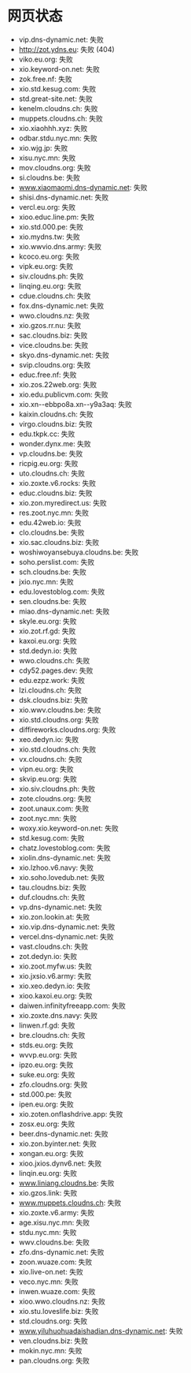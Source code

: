 # 网页状态
- vip.dns-dynamic.net: 失败
- http://zot.ydns.eu: 失败 (404)
- viko.eu.org: 失败
- xio.keyword-on.net: 失败
- zok.free.nf: 失败
- xio.std.kesug.com: 失败
- std.great-site.net: 失败
- kenelm.cloudns.ch: 失败
- muppets.cloudns.ch: 失败
- xio.xiaohhh.xyz: 失败
- odbar.stdu.nyc.mn: 失败
- xio.wjg.jp: 失败
- xisu.nyc.mn: 失败
- mov.cloudns.org: 失败
- si.cloudns.be: 失败
- www.xiaomaomi.dns-dynamic.net: 失败
- shisi.dns-dynamic.net: 失败
- vercl.eu.org: 失败
- xioo.educ.line.pm: 失败
- xio.std.000.pe: 失败
- xio.mydns.tw: 失败
- xio.wwvio.dns.army: 失败
- kcoco.eu.org: 失败
- vipk.eu.org: 失败
- siv.cloudns.ph: 失败
- linqing.eu.org: 失败
- cdue.cloudns.ch: 失败
- fox.dns-dynamic.net: 失败
- wwo.cloudns.nz: 失败
- xio.gzos.rr.nu: 失败
- sac.cloudns.biz: 失败
- vice.cloudns.be: 失败
- skyo.dns-dynamic.net: 失败
- svip.cloudns.org: 失败
- educ.free.nf: 失败
- xio.zos.22web.org: 失败
- xio.edu.publicvm.com: 失败
- xio.xn--ebbpo8a.xn--y9a3aq: 失败
- kaixin.cloudns.ch: 失败
- virgo.cloudns.biz: 失败
- edu.tkpk.cc: 失败
- wonder.dynx.me: 失败
- vp.cloudns.be: 失败
- ricpig.eu.org: 失败
- uto.cloudns.ch: 失败
- xio.zoxte.v6.rocks: 失败
- educ.cloudns.biz: 失败
- xio.zon.myredirect.us: 失败
- res.zoot.nyc.mn: 失败
- edu.42web.io: 失败
- clo.cloudns.be: 失败
- xio.sac.cloudns.biz: 失败
- woshiwoyansebuya.cloudns.be: 失败
- soho.perslist.com: 失败
- sch.cloudns.be: 失败
- jxio.nyc.mn: 失败
- edu.lovestoblog.com: 失败
- sen.cloudns.be: 失败
- miao.dns-dynamic.net: 失败
- skyle.eu.org: 失败
- xio.zot.rf.gd: 失败
- kaxoi.eu.org: 失败
- std.dedyn.io: 失败
- wwo.cloudns.ch: 失败
- cdy52.pages.dev: 失败
- edu.ezpz.work: 失败
- lzi.cloudns.ch: 失败
- dsk.cloudns.biz: 失败
- xio.wwv.cloudns.be: 失败
- xio.std.cloudns.org: 失败
- diffireworks.cloudns.org: 失败
- xeo.dedyn.io: 失败
- xio.std.cloudns.ch: 失败
- vx.cloudns.ch: 失败
- vipn.eu.org: 失败
- skvip.eu.org: 失败
- xio.siv.cloudns.ph: 失败
- zote.cloudns.org: 失败
- zoot.unaux.com: 失败
- zoot.nyc.mn: 失败
- woxy.xio.keyword-on.net: 失败
- std.kesug.com: 失败
- chatz.lovestoblog.com: 失败
- xiolin.dns-dynamic.net: 失败
- xio.lzhoo.v6.navy: 失败
- xio.soho.lovedub.net: 失败
- tau.cloudns.biz: 失败
- duf.cloudns.ch: 失败
- vp.dns-dynamic.net: 失败
- xio.zon.lookin.at: 失败
- xio.vip.dns-dynamic.net: 失败
- vercel.dns-dynamic.net: 失败
- vast.cloudns.ch: 失败
- zot.dedyn.io: 失败
- xio.zoot.myfw.us: 失败
- xio.jxsio.v6.army: 失败
- xio.xeo.dedyn.io: 失败
- xioo.kaxoi.eu.org: 失败
- daiwen.infinityfreeapp.com: 失败
- xio.zoxte.dns.navy: 失败
- linwen.rf.gd: 失败
- bre.cloudns.ch: 失败
- stds.eu.org: 失败
- wvvp.eu.org: 失败
- ipzo.eu.org: 失败
- suke.eu.org: 失败
- zfo.cloudns.org: 失败
- std.000.pe: 失败
- ipen.eu.org: 失败
- xio.zoten.onflashdrive.app: 失败
- zosx.eu.org: 失败
- beer.dns-dynamic.net: 失败
- xio.zon.byinter.net: 失败
- xongan.eu.org: 失败
- xioo.jxios.dynv6.net: 失败
- linqin.eu.org: 失败
- www.liniang.cloudns.be: 失败
- xio.gzos.link: 失败
- www.muppets.cloudns.ch: 失败
- xio.zoxte.v6.army: 失败
- age.xisu.nyc.mn: 失败
- stdu.nyc.mn: 失败
- wwv.cloudns.be: 失败
- zfo.dns-dynamic.net: 失败
- zoon.wuaze.com: 失败
- xio.live-on.net: 失败
- veco.nyc.mn: 失败
- inwen.wuaze.com: 失败
- xioo.wwo.cloudns.nz: 失败
- xio.stu.loveslife.biz: 失败
- std.cloudns.org: 失败
- www.yiluhuohuadaishadian.dns-dynamic.net: 失败
- ven.cloudns.biz: 失败
- mokin.nyc.mn: 失败
- pan.cloudns.org: 失败
